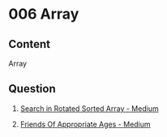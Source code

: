 # 006 Array

## Content

Array

## Question

1. [Search in Rotated Sorted Array - Medium](https://leetcode.com/problems/search-in-rotated-sorted-array/)

2. [Friends Of Appropriate Ages - Medium](https://leetcode.com/problems/friends-of-appropriate-ages/)
